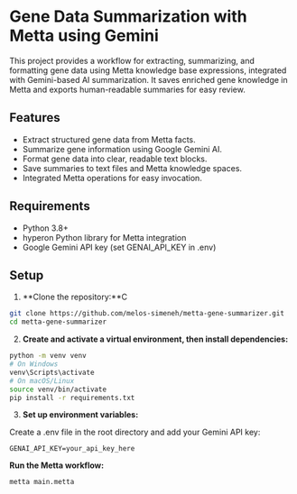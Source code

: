# Gene Data Summarization with Metta using Gemini

This project provides a workflow for extracting, summarizing, and formatting gene data using Metta knowledge base expressions, integrated with Gemini-based AI summarization. It saves enriched gene knowledge in Metta and exports human-readable summaries for easy review.

## Features

- Extract structured gene data from Metta facts.
- Summarize gene information using Google Gemini AI.
- Format gene data into clear, readable text blocks.
- Save summaries to text files and Metta knowledge spaces.
- Integrated Metta operations for easy invocation.

## Requirements

- Python 3.8+
- hyperon Python library for Metta integration
- Google Gemini API key (set GENAI_API_KEY in .env)

## Setup

1. **Clone the repository:**C

```bash
git clone https://github.com/melos-simeneh/metta-gene-summarizer.git
cd metta-gene-summarizer
```

2. **Create and activate a virtual environment, then install dependencies:**

```bash
python -m venv venv
# On Windows
venv\Scripts\activate
# On macOS/Linux
source venv/bin/activate
pip install -r requirements.txt
```

3. **Set up environment variables:**

Create a .env file in the root directory and add your Gemini API key:

```env
GENAI_API_KEY=your_api_key_here
```

**Run the Metta workflow:**

```bash
metta main.metta
```
